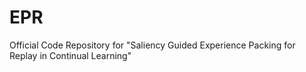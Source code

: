 # EPR
 Official Code Repository for "Saliency Guided Experience Packing for Replay in Continual Learning"
